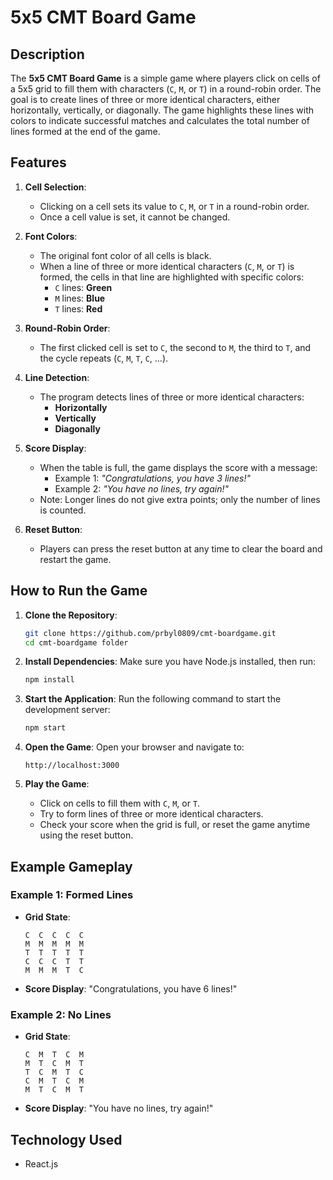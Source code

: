 # 5x5 CMT Board Game

## Description
The **5x5 CMT Board Game** is a simple game where players click on cells of a 5x5 grid to fill them with characters (`C`, `M`, or `T`) in a round-robin order. The goal is to create lines of three or more identical characters, either horizontally, vertically, or diagonally. The game highlights these lines with colors to indicate successful matches and calculates the total number of lines formed at the end of the game.

## Features
1. **Cell Selection**:
   - Clicking on a cell sets its value to `C`, `M`, or `T` in a round-robin order.
   - Once a cell value is set, it cannot be changed.

2. **Font Colors**:
   - The original font color of all cells is black.
   - When a line of three or more identical characters (`C`, `M`, or `T`) is formed, the cells in that line are highlighted with specific colors:
     - `C` lines: **Green**
     - `M` lines: **Blue**
     - `T` lines: **Red**

3. **Round-Robin Order**:
   - The first clicked cell is set to `C`, the second to `M`, the third to `T`, and the cycle repeats (`C`, `M`, `T`, `C`, ...).

4. **Line Detection**:
   - The program detects lines of three or more identical characters:
     - **Horizontally**
     - **Vertically**
     - **Diagonally**

5. **Score Display**:
   - When the table is full, the game displays the score with a message:
     - Example 1: *"Congratulations, you have 3 lines!"*
     - Example 2: *"You have no lines, try again!"*
   - Note: Longer lines do not give extra points; only the number of lines is counted.

6. **Reset Button**:
   - Players can press the reset button at any time to clear the board and restart the game.

## How to Run the Game
1. **Clone the Repository**:
   ```bash
   git clone https://github.com/prbyl0809/cmt-boardgame.git
   cd cmt-boardgame folder
   ```

2. **Install Dependencies**:
   Make sure you have Node.js installed, then run:
   ```bash
   npm install
   ```

3. **Start the Application**:
   Run the following command to start the development server:
   ```bash
   npm start
   ```

4. **Open the Game**:
   Open your browser and navigate to:
   ```
   http://localhost:3000
   ```

5. **Play the Game**:
   - Click on cells to fill them with `C`, `M`, or `T`.
   - Try to form lines of three or more identical characters.
   - Check your score when the grid is full, or reset the game anytime using the reset button.

## Example Gameplay
### Example 1: Formed Lines
- **Grid State**:
  ```
  C  C  C  C  C
  M  M  M  M  M
  T  T  T  T  T
  C  C  C  T  T
  M  M  M  T  C
  ```
- **Score Display**:
  "Congratulations, you have 6 lines!"

### Example 2: No Lines
- **Grid State**:
  ```
  C  M  T  C  M
  M  T  C  M  T
  T  C  M  T  C
  C  M  T  C  M
  M  T  C  M  T
  ```
- **Score Display**:
  "You have no lines, try again!"

## Technology Used
- React.js


